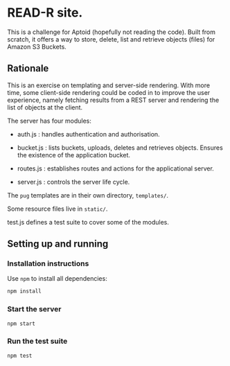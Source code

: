 # READ-R site.

This is a challenge for Aptoid (hopefully not reading the code). Built from
scratch, it offers a way to store, delete, list and retrieve objects (files) for
Amazon S3 Buckets.


## Rationale

This is an exercise on templating and server-side rendering. With more time,
some client-side rendering could be coded in to improve the user experience,
namely fetching results from a REST server and rendering the list of objects
at the client.

The server has four modules:

+ auth.js : handles authentication and authorisation.

+ bucket.js : lists buckets, uploads, deletes and retrieves objects.  Ensures
     the existence of the application bucket.
     
+ routes.js : establishes routes and actions for the applicational server.

+ server.js : controls the server life cycle.

The `pug` templates are in their own directory, `templates/`.

Some resource files live in `static/`.

test.js defines a test suite to cover some of the modules.


## Setting up and running

### Installation instructions

Use `npm` to install all dependencies:

```bash
npm install
```

### Start the server

```bash
npm start
```

### Run the test suite

```bash
npm test
```

